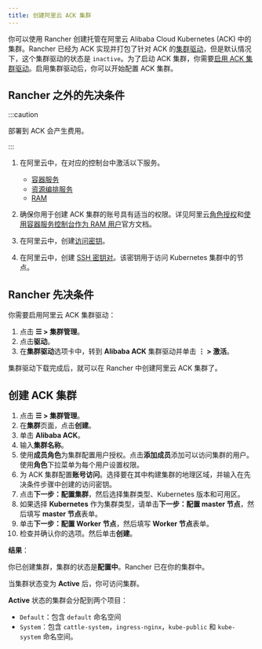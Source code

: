 ```yaml
---
title: 创建阿里云 ACK 集群
---
```


你可以使用 Rancher 创建托管在阿里云 Alibaba Cloud Kubernetes (ACK) 中的集群。Rancher 已经为 ACK 实现并打包了针对 ACK 的[集群驱动](../../authentication-permissions-and-global-configuration/about-provisioning-drivers/manage-cluster-drivers.md)，但是默认情况下，这个集群驱动的状态是 `inactive`。为了启动 ACK 集群，你需要[启用 ACK 集群驱动](../../authentication-permissions-and-global-configuration/about-provisioning-drivers/manage-cluster-drivers.md#激活/停用集群驱动)。启用集群驱动后，你可以开始配置 ACK 集群。

## Rancher 之外的先决条件

:::caution

部署到 ACK 会产生费用。

:::

1. 在阿里云中，在对应的控制台中激活以下服务。

   - [容器服务](https://cs.console.aliyun.com)
   - [资源编排服务](https://ros.console.aliyun.com)
   - [RAM](https://ram.console.aliyun.com)

2. 确保你用于创建 ACK 集群的账号具有适当的权限。详见阿里云[角色授权](https://www.alibabacloud.com/help/doc-detail/86483.htm)和[使用容器服务控制台作为 RAM 用户](https://www.alibabacloud.com/help/doc-detail/86484.htm)官方文档。

3. 在阿里云中，创建[访问密钥](https://www.alibabacloud.com/help/doc-detail/53045.html)。

4. 在阿里云中，创建 [SSH 密钥对](https://www.alibabacloud.com/help/doc-detail/51793.html)。该密钥用于访问 Kubernetes 集群中的节点。

## Rancher 先决条件

你需要启用阿里云 ACK 集群驱动：

1. 点击 **☰ > 集群管理**。
1. 点击**驱动**。
1. 在**集群驱动**选项卡中，转到 **Alibaba ACK** 集群驱动并单击 **⋮ > 激活**。

集群驱动下载完成后，就可以在 Rancher 中创建阿里云 ACK 集群了。

## 创建 ACK 集群

1. 点击 **☰ > 集群管理**。
1. 在**集群**页面，点击**创建**。
1. 单击 **Alibaba ACK**。
1. 输入**集群名称**。
1. 使用**成员角色**为集群配置用户授权。点击**添加成员**添加可以访问集群的用户。使用**角色**下拉菜单为每个用户设置权限。
1. 为 ACK 集群配置**账号访问**。选择要在其中构建集群的地理区域，并输入在先决条件步骤中创建的访问密钥。
1. 点击**下一步：配置集群**，然后选择集群类型、Kubernetes 版本和可用区。
1. 如果选择 **Kubernetes** 作为集群类型，请单击**下一步：配置 master 节点**，然后填写 **master 节点**表单。
1. 单击**下一步：配置 Worker 节点**，然后填写 **Worker 节点**表单。
1. 检查并确认你的选项。然后单击**创建**。

**结果**：

你已创建集群，集群的状态是**配置中**。Rancher 已在你的集群中。

当集群状态变为 **Active** 后，你可访问集群。

**Active** 状态的集群会分配到两个项目：

- `Default`：包含 `default` 命名空间
- `System`：包含 `cattle-system`，`ingress-nginx`，`kube-public` 和 `kube-system` 命名空间。

